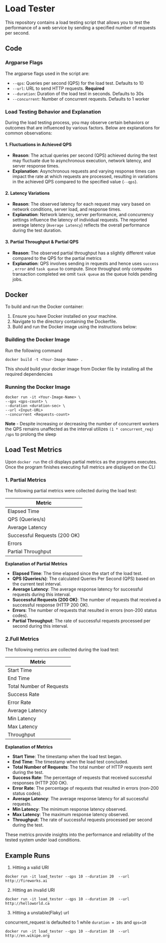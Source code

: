 # Load Tester

This repository contains a load testing script that allows you to test the performance of a web service by sending a specified number of requests per second.

## Code

### Argparse Flags
The argparse flags used in the script are:
- `--qps`: Queries per second (QPS) for the load test. Defaults to 10
- `--url`: URL to send HTTP requests. **Required**
- `--duration`: Duration of the load test in seconds. Defaults to 30s
- `--concurrent`: Number of concurrent requests. Defaults to 1 worker

### Load Testing Behavior and Explanation
During the load testing process, you may observe certain behaviors or outcomes that are influenced by various factors. Below are explanations for common observations:

#### 1. Fluctuations in Achieved QPS
- **Reason**: The actual queries per second (QPS) achieved during the test may fluctuate due to asynchronous execution, network latency, and server response times.
- **Explanation**: Asynchronous requests and varying response times can impact the rate at which requests are processed, resulting in variations in the achieved QPS compared to the specified value (`--qps`).

#### 2. Latency Variations
- **Reason**: The observed latency for each request may vary based on network conditions, server load, and response times.
- **Explanation**: Network latency, server performance, and concurrency settings influence the latency of individual requests. The reported average latency (`Average Latency`) reflects the overall performance during the test duration.

#### 3. Partial Throughput & Partial QPS
- **Reason**: The observed partial throughput has a slightly different value compared to the QPS for the partial metrics
- **Explanation**: QPS involves sending in requests and hence uses `success `, `error` and `task queue` to compute. Since throughput only computes transaction completed we omit `task queue` as the queue holds pending jobs. 


## Docker

To build and run the Docker container:

1. Ensure you have Docker installed on your machine.
2. Navigate to the directory containing the Dockerfile.
3. Build and run the Docker image using the instructions below:

### Building the Docker Image

Run the following command

```docker build -t <Your-Image-Name> .```

This should build your docker image from Docker file by installing all the required dependencies

### Running the Docker Image

``` 
docker run -it <Your-Image-Name> \
--qps <qps-count> \
--duration <duration-sec> \
--url <Input-URL>
--concurrent <Requests-count>
 ```
 **Note** - Despite increasing or decreasing the number of concurrent workers the QPS remains unaffected as the interval utilizes ```(1 * concurrent_req) /qps``` to prolong the sleep


## Load Test Metrics

Upon ```docker run``` the cli displays partial metrics as the programs executes.
Once the program finishes executing full metrics are displayed on the CLI

### 1. Partial Metrics

The following partial metrics were collected during the load test:

| Metric               |
|----------------------|
| Elapsed Time         |
| QPS (Queries/s)      |
| Average Latency      | 
| Successful Requests (200 OK) |
| Errors               |
| Partial Throughput   |

**Explanation of Partial Metrics**

- **Elapsed Time**: The time elapsed since the start of the load test.
- **QPS (Queries/s)**: The calculated Queries Per Second (QPS) based on the current test interval.
- **Average Latency**: The average response latency for successful requests during this interval.
- **Successful Requests (200 OK)**: The number of requests that received a successful response (HTTP 200 OK).
- **Errors**: The number of requests that resulted in errors (non-200 status codes).
- **Partial Throughput**: The rate of successful requests processed per second during this interval.

### 2.Full Metrics

The following metrics are collected during the load test:

| Metric               |
|----------------------|
| Start Time           |
| End Time             |
| Total Number of Requests |
| Success Rate         | 
| Error Rate           |
| Average Latency      | 
| Min Latency          | 
| Max Latency          |
| Throughput           | 

**Explanation of Metrics**

- **Start Time**: The timestamp when the load test began.
- **End Time**: The timestamp when the load test concluded.
- **Total Number of Requests**: The total number of HTTP requests sent during the test.
- **Success Rate**: The percentage of requests that received successful responses (HTTP 200 OK).
- **Error Rate**: The percentage of requests that resulted in errors (non-200 status codes).
- **Average Latency**: The average response latency for all successful requests.
- **Min Latency**: The minimum response latency observed.
- **Max Latency**: The maximum response latency observed.
- **Throughput**: The rate of successful requests processed per second during the test.

These metrics provide insights into the performance and reliability of the tested system under load conditions.


## Example Runs

1. Hitting a valid URl

```docker run -it load_tester --qps 10 --duration 20  --url http://fireworks.ai```

2. Hitting an invalid URl

```docker run -it load_tester --qps 10 --duration 20  --url http://helloworld.ca```

3. Hitting a unstable(Flaky) url

 concurrent_request is defaulted to 1 while `duration = 10s` and `qps=10`

```docker run -it load_tester --qps 10 --duration 10  --url http://en.wikipe.org```